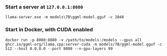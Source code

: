 ### Start a server at `127.0.0.1:8080`

`llama-server.exe -m models\7B\ggml-model.gguf -c 2048`

### Start in Docker, with CUDA enabled

`docker run -p 8080:8080 -v /path/to/models:/models --gpus all ghcr.io/ggml-org/llama.cpp:server-cuda -m models/7B/ggml-model.gguf -c 512 --host 0.0.0.0 --port 8080 --n-gpu-layers 99`